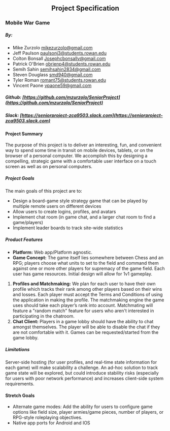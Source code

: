 <h2 id=<span style="text-align:center;">Project Specification</span></h2>

### Mobile War Game
##### By:
* Mike Zurzolo <mikezurzolo@gmail.com>
* Jeff Paulson <paulsonj3@students.rowan.edu>
* Colton Bonsall <Josephcbonsallv@gmail.com>
* Patrick O'Brien <obrienp4@students.rowan.edu>
* Semih Sahin <semihsahin2834@gmail.com>
* Steven Douglass <smd940@gmail.com>
* Tyler Roman <romant75@students.rowan.edu>
* Vincent Paone <vpaone59@gmail.com>
##### Github: [https://github.com/mzurzolo/SeniorProject](https://github.com/mzurzolo/SeniorProject)
##### Slack: [https://seniorproject-zca9503.slack.com](https://seniorproject-zca9503.slack.com)
#### Project Summary
The purpose of this project is to deliver an interesting, fun, and convenient way to spend some time in transit on mobile devices, tablets, or on the browser of a personal computer. We accomplish this by designing a compelling, strategic game with a comfortable user interface on a touch screen as well as on personal computers.
##### Project Goals
The main goals of this project are to:
* Design a board-game style strategy game that can be played by multiple remote users on different devices
* Allow users to create logins, profiles, and avatars
* Implement chat room (in game chat, and a larger chat room to find a game/players)
* Implement leader boards to track site-wide statistics
##### Product Features
* __Platform:__ Web app/Platform agnostic.
* __Game Concept:__ The game itself lies somewhere between Chess and an RPG; players choose what units to set to the field and command them against one or more other players for supremacy of the game field. Each user has game resources. Initial design will allow for 1v1 gameplay.
1. __Profiles and Matchmaking:__ We plan for each user to have their own profile which tracks their rank among other players based on their wins and losses. Each player must accept the Terms and Conditions of using the application in making the profile. The matchmaking engine the game uses should take each player’s rank into account. Matchmating will feature a "random match" feature for users who aren't interested in participating in the chatroom.
1. __Chat Client:__ Players in a game lobby should have the ability to chat amongst themselves. The player will be able to disable the chat if they are not comfortable with it. Games can be requested/started from the game lobby.
##### Limitations
Server-side hosting (for user profiles, and real-time state information for each game) will make scalability a challenge. An ad-hoc solution to track game state will be explored, but could introduce stability risks (especially for users with poor network performance) and increases client-side system requirements.

#### Stretch Goals
* Alternate game modes: Add the ability for users to configure game options like field size, player armies/game pieces, number of players, or RPG-style roleplaying objectives.
* Native app ports for Android and IOS
